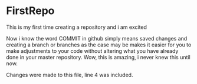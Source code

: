 # FirstRepo
This is my first time creating a repository and i am excited

Now i know the word COMMIT in github simply means saved changes and creating a branch or branches as the case may be makes it easier for you to make adjustments to your code without altering what you have already done in your master repository. Wow, this is amazing, i never knew this until now.

Changes were made to this file, line 4 was included.
